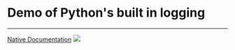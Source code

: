 # Demo of Python's built in logging
--------------------
[Native Documentation](https://docs.python.org/2/library/logging.html)
![](https://uploads.toptal.io/blog/image/125743/toptal-blog-image-1521816059621-e6f7f14b3fec759b8f4740a79c19432e.png)
